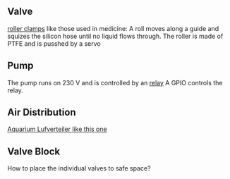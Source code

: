 ## Valve
[roller clamps](https://www.qosina.com/roller-clamp-with-click-stop-white-body-with-white-wheel-14049#gref) like those used in medicine: A roll moves along a guide and squizes the silicon hose until no liquid flows through.
The roller is made of PTFE and is pusshed by a servo
## Pump
The pump runs on 230 V and is controlled by an [relay](https://www.pohltechnik.com/de/ssr-relais/ssr-lastschaltung-230v/ssr-halbleiter-solid-state-relais-dc-ac-230v-ac-10-a)
A GPIO controls the relay.
## Air Distribution
[Aquarium Lufverteiler like this one](https://www.ebay.de/itm/362183099401)
## Valve Block
How to place the individual valves to safe space?
